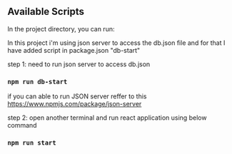 ## Available Scripts

In the project directory, you can run:

In this project i'm using json server to access the db.json file and for that I have added script in package.json "db-start"

step 1: need to run json server to access db.json

### `npm run db-start`

if you can able to run JSON server reffer to this https://www.npmjs.com/package/json-server

step 2: open another terminal and run react application using below command

### `npm run start`
